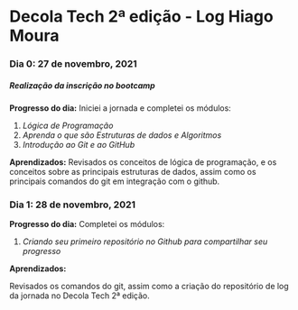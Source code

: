 
# Decola Tech 2ª edição - Log Hiago Moura

### Dia 0: 27 de novembro, 2021
##### Realização da inscrição no bootcamp

**Progresso do dia:** 
Iniciei a jornada e completei os módulos:

1. *Lógica de Programação*
1. *Aprenda o que são Estruturas de dados e Algoritmos*
1. *Introdução ao Git e ao GitHub*

**Aprendizados:**
Revisados os conceitos de lógica de programação, e os conceitos sobre as principais estruturas de dados, assim como os principais comandos do git em integração com o github.

### Dia 1: 28 de novembro, 2021


**Progresso do dia:**
Completei os módulos:

1. *Criando seu primeiro repositório no Github para compartilhar seu progresso*

**Aprendizados:** 

Revisados os comandos do git, assim como a criação do repositório de log da jornada no Decola Tech 2ª edição.

